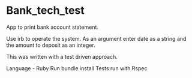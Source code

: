 # Bank_tech_test

App to print bank account statement.

Use irb to operate the system.
As an  argument enter date as a string and the amount to deposit as an integer.

This was written with a test driven approach.

Language - Ruby 
Run bundle install
Tests run with Rspec
